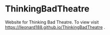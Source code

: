 # ThinkingBadTheatre

Website for Thinking Bad Theatre. To view visit https://lleonard188.github.io/ThinkingBadTheatre .
